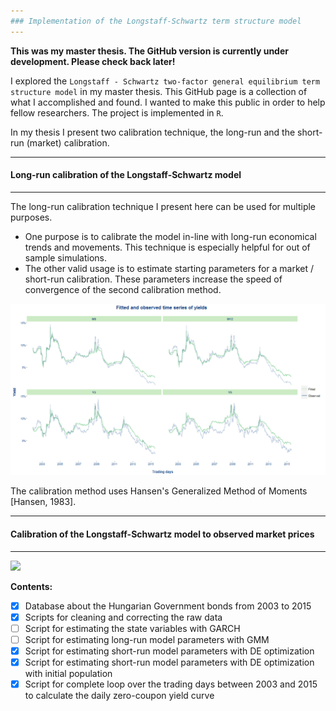 ```yaml
---
### Implementation of the Longstaff-Schwartz term structure model
---
```


**This was my master thesis. The GitHub version is currently under development. Please check back later!**

I explored the `Longstaff - Schwartz two-factor general equilibrium term structure model` in my master thesis. 
This GitHub page is a collection of what I accomplished and found. I wanted to make this public in order to help fellow researchers.
The project is implemented in `R`.

In my thesis I present two calibration technique, the long-run and the short-run (market) calibration.

---
#### Long-run calibration of the Longstaff-Schwartz model
---

The long-run calibration technique I present here can be used for multiple purposes.  
- One purpose is to calibrate the model in-line with long-run economical trends and movements. 
  This technique is especially helpful for out of sample simulations.
- The other valid usage is to estimate starting parameters for a market / short-run calibration.
  These parameters increase the speed of convergence of the second calibration method.

![alt text](https://github.com/alfoldib/longstaff-schwartz_model/blob/master/plots/plotGMMfit.png "Plot about the GMM fit")

The calibration method uses Hansen's Generalized Method of Moments [Hansen, 1983].

---
#### Calibration of the Longstaff-Schwartz model to observed market prices
---

<img src="https://plot.ly/~Alfoldib/155/hungarian-government-bond-zero-coupon-yield-curve/.png">

**Contents:**
- [x] Database about the Hungarian Government bonds from 2003 to 2015 
- [x] Scripts for cleaning and correcting the raw data
- [ ] Script for estimating the state variables with GARCH
- [ ] Script for estimating long-run model parameters with GMM
- [x] Script for estimating short-run model parameters with DE optimization
- [x] Script for estimating short-run model parameters with DE optimization with initial population
- [x] Script for complete loop over the trading days between 2003 and 2015 to calculate the daily zero-coupon yield curve 